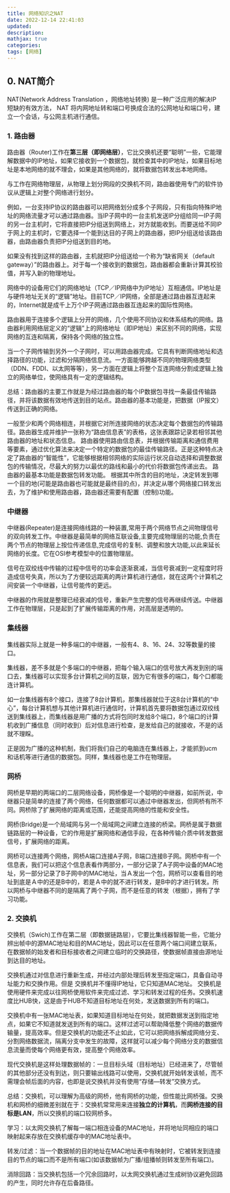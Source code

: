```yaml
---
title: 网络知识之NAT
date: 2022-12-14 22:41:03
updated:
description: 
mathjax: true
categories:
tags: [网络]
---
```


## 0. NAT简介

NAT(Network Address Translation ，网络地址转换) 是一种广泛应用的解决IP 短缺的有效方法， NAT 将内网地址转和端口号换成合法的公网地址和端口号，建立一个会话，与公网主机进行通信。

<!-- more -->

### 1. 路由器

路由器（Router)工作在**第三层（即网络层）**，它比交换机还要“聪明”一些，它能理解数据中的IP地址，如果它接收到一个数据包，就检查其中的IP地址，如果目标地址是本地网络的就不理会，如果是其他网络的，就将数据包转发出本地网络。

与工作在网络物理层，从物理上划分网段的交换机不同，路由器使用专门的软件协议从逻辑上对整个网络进行划分。

例如，一台支持IP协议的路由器可以把网络划分成多个子网段，只有指向特殊IP地址的网络流量才可以通过路由器。当IP子网中的一台主机发送IP分组给同一IP子网的另一台主机时，它将直接把IP分组送到网络上，对方就能收到。而要送给不同IP于网上的主机时，它要选择一个能到达目的子网上的路由器，把IP分组送给该路由器，由路由器负责把IP分组送到目的地。

如果没有找到这样的路由器，主机就把IP分组送给一个称为“缺省网关（default gateway）”的路由器上。对于每一个接收到的数据包，路由器都会重新计算其校验值，并写入新的物理地址。

网络中的设备用它们的网络地址（TCP／IP网络中为IP地址）互相通信。IP地址是与硬件地址无关的“逻辑”地址。目前TCP／IP网络，全部是通过路由器互连起来的，Internet就是成千上万个IP子网通过路由器互连起来的国际性网络。

路由器用于连接多个逻辑上分开的网络，几个使用不同协议和体系结构的网络。路由器利用网络层定义的“逻辑”上的网络地址（即IP地址）来区别不同的网络，实现网络的互连和隔离，保持各个网络的独立性。

当一个子网传输到另外一个子网时，可以用路由器完成。它具有判断网络地址和选择路径的功能，过滤和分隔网络信息流。一方面能够跨越不同的物理网络类型（DDN、FDDI、以太网等等），另一方面在逻辑上将整个互连网络分割成逻辑上独立的网络单位，使网络具有一定的逻辑结构。

总结：路由器的主要工作就是为经过路由器的每个IP数据包寻找一条最佳传输路径，并将该数据有效地传送到目的站点。路由器的基本功能是，把数据（IP报文）传送到正确的网络。

一般至少和两个网络相连，并根据它对所连接网络的状态决定每个数据包的传输路径。路由器生成并维护一张称为“路由信息表”的表格，这张表跟踪记录若相邻其他路由器的地址和状态信息。
路由器使用路由信息表，并根据传输距离和通信费用等要素，通过优化算法来决定一个特定的数据包的最佳传输路径。正是这种特点决定了路由器的“智能性”，它能够根据相邻网络的实际运行状况自动选择和调整数据包的传输情况，尽最大的努力以最优的路线和最小的代价将数据包传递出去。
路由器的最基本功能是数据包转发功能。
根据其中所含的目的地址，决定转发到哪一个目的地(可能是路由器也可能就是最终目的点)，并决定从哪个网络接口转发出去，为了维护和使用路由器，路由器还需要有配置（控制)功能。

### 中继器

中继器(Repeater)是连接网络线路的一种装置,常用于两个网络节点之间物理信号的双向转发工作。中继器是最简单的网络互联设备,主要完成物理层的功能,负责在两个节点的物理层上按位传递信息,完成信号的复制、调整和放大功能,以此来延长网络的长度。它在OSI参考模型中的位置物理层。

信号在双绞线中传输的过程中信号的功率会逐渐衰减，当信号衰减到一定程度时将造成信号失真，所以为了方便较远距离的两计算机进行通信，就在这两个计算机之间安装一个中继器，让信号能传的更远。

中继器的作用就是整理已经衰减的信号，重新产生完整的信号再继续传送。中继器工作在物理层，只是起到了扩展传输距离的作用，对高层是透明的。

### 集线器

集线器实际上就是一种多端口的中继器，一般有4、8、16、24、32等数量的接口。

集线器，差不多就是个多端口的中继器，把每个输入端口的信号放大再发到别的端口去，集线器可以实现多台计算机之间的互联，因为它有很多的端口，每个口都能连计算机。

如一台集线器有8个接口，连接了8台计算机，那集线器就位于这8台计算机的“中心”，每台计算机想与其他计算机进行通信时，计算机首先要将数据包通过双绞线送到集线器上，而集线器是用广播的方式将包同时发给8个端口，8个端口的计算机收到广播信息（同时收到）后对信息进行检查，是发给自己的就接收，不是的话就不理睬。

正是因为广播的这种机制，我们将我们自己的电脑连在集线器上，才能抓到ucm和话机等进行通信的数据包。同样，集线器也是工作在物理层。

### 网桥

网桥是早期的两端口的二层网络设备，网桥像是一个聪明的中继器，如前所说，中继器只是简单的连接了两个网络，任何数据都可以通过中继器发出，但网桥有所不同。网桥除了扩展网络的距离或范围，还能提高网络的性能和安全性。

网桥(Bridge)是一个局域网与另一个局域网之间建立连接的桥梁。网桥是属于数据链路层的一种设备，它的作用是扩展网络和通信手段，在各种传输介质中转发数据信号，扩展网络的距离。

网桥可以连接两个网络，网桥A端口连接A子网，B端口连接B子网。网桥中有一个信息表，我们可以把这个信息表看作两部分，一部分记录了A子网中设备的MAC地址，另一部分记录了B子网中的MAC地址，当Ａ发出一个包，网桥可以查看目的地址到底是Ａ中的还是B中的，若是Ａ中的就不进行转发，是B中的才进行转发。所以网桥与中继器不同的是隔离了两个子网，而不是任意的转发（根据），拥有了学习功能。

### 2. 交换机

交换机（Swich)工作在第二层（即数据链路层），它要比集线器智能一些，它能分辨出帧中的源MAC地址和目的MAC地址，因此可以在任意两个端口间建立联系，在数据帧的始发者和目标接收者之间建立临时的交换路径，使数据帧直接由源地址到达目的地址。

交换机通过对信息进行重新生成，并经过内部处理后转发至指定端口，具备自动寻址能力和交换作用。但是 交换机并不懂得IP地址，它只知道MAC地址。
交换机是使用硬件来完成以往网桥使用软件来完成过滤、学习和转发过程的任务。交换机速度比HUB快，这是由于HUB不知道目标地址在何处，发送数据到所有的端口。

交换机中有一张MAC地址表，如果知道目标地址在何处，就把数据发送到指定地点，如果它不知道就发送到所有的端口。这样过滤可以帮助降低整个网络的数据传输量，提高效率。但是交换机的功能还不止如此，它可以把网络拆解成网络分支、分割网络数据流，隔离分支中发生的故障，这样就可以减少每个网络分支的数据信息流量而使每个网络更有效，提高整个网络效率。

现代交换机是这样处理数据帧的：一旦目标头域（目标地址）已经进来了，尽管帧的其他部分还没有到达，则只要输出线路可以使用，交换机就开始转发该帧，而不需理会帧后面的内容，也即是说交换机并没有使用“存储—转发”交换方式。

总结：交换机，可以理解为高级的网桥，他有网桥的功能，但性能比网桥强。交换机和网桥的细微差别就在于：交换机常常用来连接**独立的计算机**，而**网桥连接的目标是LAN**，所以交换机的端口较网桥多。

学习：以太网交换机了解每一端口相连设备的MAC地址，并将地址同相应的端口映射起来存放在交换机缓存中的MAC地址表中。

转发/过滤：当一个数据帧的目的地址在MAC地址表中有映射时，它被转发到连接目的节点的端口而不是所有端口(如该数据帧为广播/组播帧则转发至所有端口)。

消除回路：当交换机包括一个冗余回路时，以太网交换机通过生成树协议避免回路的产生，同时允许存在后备路径。

